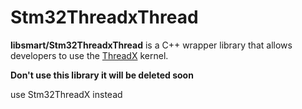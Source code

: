 # Stm32ThreadxThread

**libsmart/Stm32ThreadxThread** is a C++ wrapper library that allows developers to use
the [ThreadX](https://threadx.io/) kernel.


**Don't use this library it will be deleted soon**

use Stm32ThreadX instead


